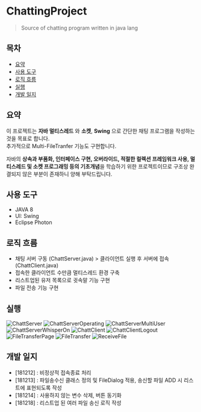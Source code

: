 # ChattingProject
> Source of chatting program written in java lang

## 목차

* [요약](#summary)
* [사용 도구](#tools)
* [로직 흐름](#flow)
* [실행](#execute)
* [개발 일지](#devRecord)

## 요약 <a id="summary" />

이 프로젝트는 **자바 멀티스레드** 와 **소켓**, **Swing** 으로 간단한 채팅 프로그램을 작성하는 것을 목표로 합니다.<br>
추가적으로 Multi-FileTranfer 기능도 구현합니다.<br/>

자바의 **상속과 부품화, 인터페이스 구현, 오버라이드, 적절한 컬렉션 프레임워크 사용, 멀티스레드 및 소켓 프로그래밍 등의 기초개념**을 학습하기 위한 프로젝트이므로 구조상 완결되지 않은 부분이 존재하니 양해 부탁드립니다.

## 사용 도구 <a id="tools" />

- JAVA 8
- UI: Swing
- Eclipse Photon

## 로직 흐름 <a id="flow" />

- 채팅 서버 구동 (ChattServer.java) > 클라이언트 실행 후 서버에 접속 (ChattClient.java)
- 접속한 클라이언트 수만큼 멀티스레드 환경 구축
- 리스트업된 유저 목록으로 귓속말 기능 구현
- 파일 전송 기능 구현

## 실행 <a id="execute" />

![ChattServer](https://github.com/daesungRa/ChattingProject/blob/master/content/ChattServer.png)
![ChattServerOperating](https://github.com/daesungRa/ChattingProject/blob/master/content/ChattServerOperating.png)
![ChattServerMultiUser](https://github.com/daesungRa/ChattingProject/blob/master/content/ChattServerMultiUser.png)
![ChattServerWhisperOn](https://github.com/daesungRa/ChattingProject/blob/master/content/ChattServerWhisperOn.png)
![ChattClient](https://github.com/daesungRa/ChattingProject/blob/master/content/ChattClient.png)
![ChattClientLogout](https://github.com/daesungRa/ChattingProject/blob/master/content/ChattClientLogout.png)
![FileTransferPage](https://github.com/daesungRa/ChattingProject/blob/master/content/FIleTransferPage.png)
![FileTransfer](https://github.com/daesungRa/ChattingProject/blob/master/content/FileTransfer.png)
![ReceiveFile](https://github.com/daesungRa/ChattingProject/blob/master/content/ReceiveFile.png)

## 개발 일지 <a id="devRecord" />

- [181212] : 비정상적 접속종료 처리
- [181213] : 파일송수신 클래스 정의 및 FileDialog 적용, 송신할 파일 ADD 시 리스트에 표현되도록 작성
- [181214] : 사용하지 않는 변수 삭제, 버튼 동기화
- [181218] : 리스트업 된 여러 파일 송신 로직 작성
